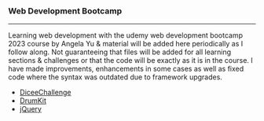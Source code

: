 ### Web Development Bootcamp
---
Learning web development with the udemy web development bootcamp 2023 course by Angela Yu & material will be added here periodically as I follow along. Not guaranteeing that files will be added for all learning sections & challenges or that the code will be exactly as it is in the course. I have made improvements, enhancements in some cases as well as fixed code where the syntax was outdated due to framework upgrades.

- [DiceeChallenge](https://github.com/anupdsouza/WebDevelopmentBootcamp/tree/main/DiceeChallenge)
- [DrumKit](https://github.com/anupdsouza/WebDevelopmentBootcamp/tree/main/DrumKit)
- [jQuery](https://github.com/anupdsouza/WebDevelopmentBootcamp/tree/main/jQuery)
